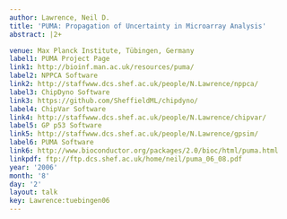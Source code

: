 ```yaml
---
author: Lawrence, Neil D.
title: 'PUMA: Propagation of Uncertainty in Microarray Analysis'
abstract: |2+

venue: Max Planck Institute, Tübingen, Germany
label1: PUMA Project Page
link1: http://bioinf.man.ac.uk/resources/puma/
label2: NPPCA Software
link2: http://staffwww.dcs.shef.ac.uk/people/N.Lawrence/nppca/
label3: ChipDyno Software
link3: https://github.com/SheffieldML/chipdyno/
label4: ChipVar Software
link4: http://staffwww.dcs.shef.ac.uk/people/N.Lawrence/chipvar/
label5: GP p53 Software
link5: http://staffwww.dcs.shef.ac.uk/people/N.Lawrence/gpsim/
label6: PUMA Software
link6: http://www.bioconductor.org/packages/2.0/bioc/html/puma.html
linkpdf: ftp://ftp.dcs.shef.ac.uk/home/neil/puma_06_08.pdf
year: '2006'
month: '8'
day: '2'
layout: talk
key: Lawrence:tuebingen06
---
```

